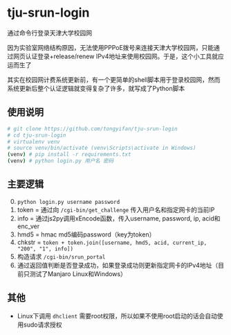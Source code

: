 # tju-srun-login

通过命令行登录天津大学校园网

因为实验室网络结构原因，无法使用PPPoE拨号来连接天津大学校园网，只能通过网页认证登录+release/renew IPv4地址来使用校园网。于是，这个小工具就应运而生了

其实在校园网计费系统更新前，有一个更简单的shell脚本用于登录校园网，然而系统更新后整个认证逻辑就变得复杂了许多，就写成了Python脚本

## 使用说明
```bash
# git clone https://github.com/tongyifan/tju-srun-login
# cd tju-srun-login
# virtualenv venv
# source venv/bin/activate (venv\Scripts\activate in Windows)
(venv) # pip install -r requirements.txt
(venv) # python login.py 用户名 密码
```

## 主要逻辑
0. `python login.py username password`
1. token = 通过向 `/cgi-bin/get_challenge` 传入用户名和指定网卡的当前IP
2. info = 通过js2py调用xEncode函数，传入username, password, ip, acid和enc_ver
3. hmd5 = hmac md5编码password（key为token）
4. chkstr = `token + token.join([username, hmd5, acid, current_ip, "200", "1", info])`
5. 构造请求 `/cgi-bin/srun_portal`
6. 通过返回值判断是否登录成功，如果登录成功则更新指定网卡的IPv4地址（目前只测试了Manjaro Linux和Windows）

## 其他
* Linux下调用 `dhclient` 需要root权限，所以如果不使用root启动的话会自动使用sudo请求授权
